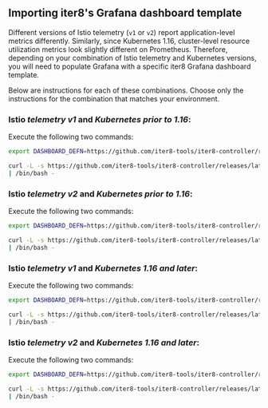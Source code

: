 ## Importing iter8's Grafana dashboard template

Different versions of Istio telemetry (`v1` or `v2`) report application-level metrics differently. Similarly, since Kubernetes 1.16, cluster-level resource utilization metrics look slightly different on Prometheus. Therefore, depending on your combination of Istio telemetry and Kubernetes versions, you will need to populate Grafana with a specific iter8 Grafana dashboard template. 

Below are instructions for each of these combinations. Choose only the instructions for the combination that matches your environment.

### Istio _telemetry v1_ and _Kubernetes prior to 1.16_:

Execute the following two commands:

```bash
export DASHBOARD_DEFN=https://github.com/iter8-tools/iter8-controller/releases/latest/download/istio-telemetry-v1.json

curl -L -s https://github.com/iter8-tools/iter8-controller/releases/latest/download/grafana_install_dashboard.sh \
| /bin/bash -
```

### Istio _telemetry v2_ and _Kubernetes prior to 1.16_:

Execute the following two commands:

```bash
export DASHBOARD_DEFN=https://github.com/iter8-tools/iter8-controller/releases/latest/download/istio-telemetry-v2.json

curl -L -s https://github.com/iter8-tools/iter8-controller/releases/latest/download/grafana_install_dashboard.sh \
| /bin/bash -
```

### Istio _telemetry v1_ and _Kubernetes 1.16 and later_:

Execute the following two commands:

```bash
export DASHBOARD_DEFN=https://github.com/iter8-tools/iter8-controller/releases/latest/download/istio-telemetry-v1-k8s-16.json

curl -L -s https://github.com/iter8-tools/iter8-controller/releases/latest/download/grafana_install_dashboard.sh \
| /bin/bash -
```

### Istio _telemetry v2_ and _Kubernetes 1.16 and later_:

Execute the following two commands:

```bash
export DASHBOARD_DEFN=https://github.com/iter8-tools/iter8-controller/releases/latest/download/istio-telemetry-v2-k8s-16.json

curl -L -s https://github.com/iter8-tools/iter8-controller/releases/latest/download/grafana_install_dashboard.sh \
| /bin/bash -
```
